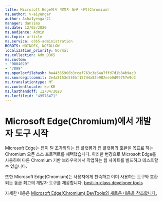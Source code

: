 ```yaml
---
title: Microsoft Edge에서 개발자 도구 시작(Chromium)
ms.author: v-aiyengar
author: AshaIyengar21
manager: dansimp
ms.date: 12/05/2020
ms.audience: Admin
ms.topic: article
ms.service: o365-administration
ROBOTS: NOINDEX, NOFOLLOW
localization_priority: Normal
ms.collection: Adm_O365
ms.custom:
- "9004029"
- "7099"
ms.openlocfilehash: ba44365906b3ccaf763c3e64a7ffd7d1b34b9ac0
ms.sourcegitcommit: 2e4a5153e530bf15744a52e982eeb0d99757e9d2
ms.translationtype: MT
ms.contentlocale: ko-KR
ms.lasthandoff: 12/04/2020
ms.locfileid: "49576471"
---
```

# <a name="get-started-with-the-developer-tools-in-microsoft-edge-chromium"></a>Microsoft Edge(Chromium)에서 개발자 도구 시작

Microsoft Edge는 웹이 덜 조각화되는 웹 플랫폼과 웹 플랫폼의 호환을 목표로 하는 Chromium 오픈 소스 프로젝트를 채택했습니다. 이러한 변경으로 Microsoft Edge를 사용하여 다른 Chromium 기반 브라우저에서 작업하는 웹 사이트를 빌드하고 테스트할 수 있습니다.

또한 Microsoft Edge(Chromium)는 사용자에게 친숙하고 이미 사용하는 도구와 호환되는 동급 최고의 개발자 도구를 제공합니다. [best-in-class developer tools](https://go.microsoft.com/fwlink/?linkid=2134941)

자세한 내용은 [Microsoft Edge(Chromium) DevTools의 새로운 내용을 참조합니다.](https://go.microsoft.com/fwlink/?linkid=2135020)
